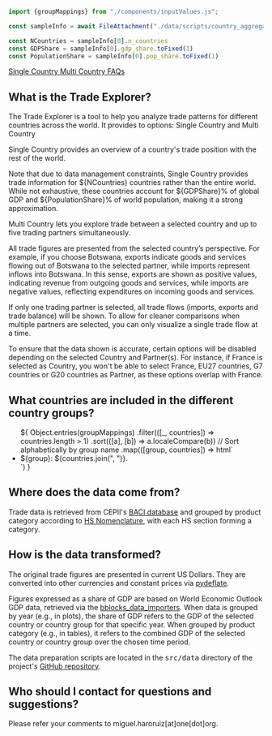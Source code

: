 ```js
import {groupMappings} from "./components/inputValues.js";

const sampleInfo = await FileAttachment("./data/scripts/country_aggregates.csv").csv({typed: true});

const NCountries = sampleInfo[0].n_countries
const GDPShare = sampleInfo[0].gdp_share.toFixed(1)
const PopulationShare = sampleInfo[0].pop_share.toFixed(1)
```

<div class="header card">
    <a class="view-button" href="./">
        Single Country
    </a>
    <a class="view-button" href="./multi">
        Multi Country
    </a>
    <a class="view-button active" href="./faqs">
        FAQs
    </a>
</div>

<div class="card methodology">
    <h2 class="section-header">
        What is the Trade Explorer?
    </h2>
    <p class="base-text">
        The <span class="italic">Trade Explorer</span> is a tool to help you analyze trade patterns for different 
        countries across the world. It provides to options: <span class="italic">Single Country</span> and 
        <span class="italic">Multi Country</span>
    </p> 
    <p class="base-text">
        <span class="bold">Single Country</span> provides an overview of a country's trade position with the rest of 
        the world.
    </p> 
    <p class="base-text">
        Note that due to data management constraints, <span class='italic'>Single Country</span> provides trade 
        information for ${NCountries} countries rather than the entire world. While not exhaustive, these countries 
        account for ${GDPShare}% of global GDP and ${PopulationShare}% of world population, making it a strong 
        approximation.
    </p>
    <p class="base-text">
        <span class="bold">Multi Country</span> lets you explore trade between a selected country and up to five trading 
        partners simultaneously. 
    </p>
    <p class="base-text">
        All trade figures are presented from the selected country’s perspective. For example, if you choose Botswana,
        exports indicate goods and services flowing out of Botswana to the selected partner, while imports represent
        inflows into Botswana. In this sense, exports are shown as positive values, indicating revenue from outgoing
        goods and services, while imports are negative values, reflecting expenditures on incoming goods and services.
    </p>
    <p class="base-text">
        If only one trading partner is selected, all trade flows (imports, exports and trade balance) will be shown. To
        allow for cleaner comparisons when multiple partners are selected, you can only visualize a single trade flow at
        a time.
    </p>
    <p class="base-text">
        To ensure that the data shown is accurate, certain options will be disabled depending on the selected 
        <span class="italic">Country</span> and <span class="italic">Partner(s)</span>. For instance, if France is 
        selected as <span class="italic">Country</span>, you won't be able to select France, EU27 countries, G7 
        countries or G20 countries as <span class="italic">Partner</span>, as these options overlap with France.
    </p>
    <h2 class="section-header">
        What countries are included in the different country groups?
    </h2>
    <ul class="group-list">
        ${
            Object.entries(groupMappings)
                .filter(([_, countries]) => countries.length > 1)
                .sort(([a], [b]) => a.localeCompare(b)) // Sort alphabetically by group name
                .map(([group, countries]) => html`<li><span class="group-name">${group}</span>: ${countries.join(", ")}.</li>`)
        }
    </ul>
    <h2 class="section-header">
        Where does the data come from?
    </h2>
    <p class="base-text">
        Trade data is retrieved from CEPII's
        <a href="https://cepii.fr/CEPII/en/bdd_modele/bdd_modele_item.asp?id=37">BACI database</a>
        and grouped by product category according to
        <a href="https://www.wcoomd.org/en/topics/nomenclature/instrument-and-tools/hs-nomenclature-2022-edition/hs-nomenclature-2022-edition.aspx">
            HS Nomenclature</a>,
        with each HS section forming a category.
    </p>
    <h2 class="section-header">
        How is the data transformed?
    </h2>
    <p class="base-text">
        The original trade figures are presented in current US Dollars. They are converted into other currencies and
        constant prices via
        <a href="https://github.com/jm-rivera/pydeflate">pydeflate</a>.
    </p>
    <p class="base-text">
        Figures expressed as a share of GDP are based on World Economic Outlook GDP data, retrieved via the
        <a href="https://github.com/ONEcampaign/bblocks_data_importers">bblocks_data_importers</a>.
        When data is grouped by year (e.g., in plots), the share of GDP refers to the GDP of the selected country or
        country
        group for that specific year. When grouped by product category (e.g., in tables), it refers to the combined
        GDP of the selected country or country group over the chosen time period.
    </p>
    <p class="base-text">
        The data preparation scripts are located in the <span style="font-family: monospace">src/data</span>
        directory of the project's <a href="https://github.com/ONEcampaign/trade-explorer"> GitHub
        repository</a>.
    </p>
    <h2 class="section-header">
        Who should I contact for questions and suggestions?
    </h2>
    <p class="base-text">
        Please refer your comments to miguel.haroruiz[at]one[dot]org.
    </p>
</div>
